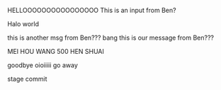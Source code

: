 HELLOOOOOOOOOOOOOOOO
This is an input from Ben?

Halo world

this is another msg from Ben???
bang
this is our message from Ben???

MEI HOU WANG 500 HEN SHUAI

goodbye
oioiiiii go away



stage commit














